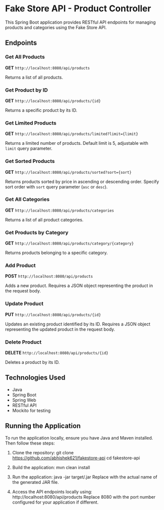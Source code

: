 # Fake Store API - Product Controller

This Spring Boot application provides RESTful API endpoints for managing products and categories using the Fake Store API.

## Endpoints

### Get All Products

**GET** `http://localhost:8080/api/products`

Returns a list of all products.

### Get Product by ID

**GET** `http://localhost:8080/api/products/{id}`

Returns a specific product by its ID.

### Get Limited Products

**GET** `http://localhost:8080/api/products/limited?limit={limit}`

Returns a limited number of products. Default limit is 5, adjustable with `limit` query parameter.

### Get Sorted Products

**GET** `http://localhost:8080/api/products/sorted?sort={sort}`

Returns products sorted by price in ascending or descending order. Specify sort order with `sort` query parameter (`asc` or `desc`).

### Get All Categories

**GET** `http://localhost:8080/api/products/categories`

Returns a list of all product categories.

### Get Products by Category

**GET** `http://localhost:8080/api/products/category/{category}`

Returns products belonging to a specific category.

### Add Product

**POST** `http://localhost:8080/api/products`

Adds a new product. Requires a JSON object representing the product in the request body.

### Update Product

**PUT** `http://localhost:8080/api/products/{id}`

Updates an existing product identified by its ID. Requires a JSON object representing the updated product in the request body.

### Delete Product

**DELETE** `http://localhost:8080/api/products/{id}`

Deletes a product by its ID.

## Technologies Used

- Java
- Spring Boot
- Spring Web
- RESTful API
- Mockito for testing

## Running the Application

To run the application locally, ensure you have Java and Maven installed. Then follow these steps:

1. Clone the repository:
   git clone https://github.com/abhishek621/fakestore-api
   cd fakestore-api

2. Build the application:
   mvn clean install

3. Run the application:
java -jar target/<jar-file-name>.jar
Replace <jar-file-name> with the actual name of the generated JAR file.

4. Access the API endpoints locally using:
http://localhost:8080/api/products
Replace 8080 with the port number configured for your application if different.
